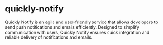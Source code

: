 # quickly-notify
Quickly Notify is an agile and user-friendly service that allows developers to send push notifications and emails efficiently. Designed to simplify communication with users, Quickly Notify ensures quick integration and reliable delivery of notifications and emails.
